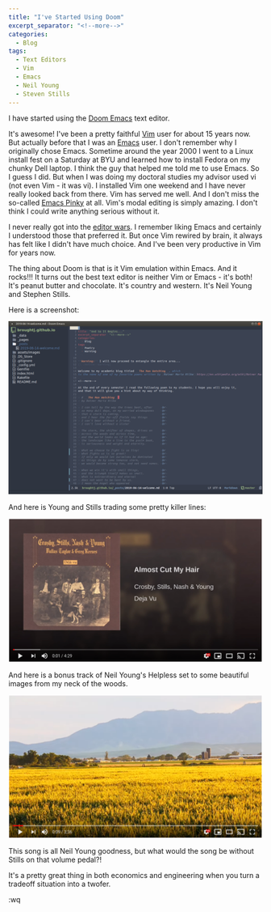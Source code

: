 ```yaml
---
title: "I've Started Using Doom"
excerpt_separator: "<!--more-->"
categories:
  - Blog
tags:
  - Text Editors
  - Vim
  - Emacs
  - Neil Young
  - Steven Stills
---
```


I have started using the [Doom Emacs](https://github.com/hlissner/doom-emacs) text editor. 


<!--more-->

It's awesome! I've been a pretty faithful [Vim](https://www.vim.org/) user for about 15 years now. But actually before
that I was an [Emacs](https://www.gnu.org/software/emacs/) user. I don't remember why I originally chose Emacs. Sometime around
the year 2000 I went to a Linux install fest on a Saturday at BYU and learned
how to install Fedora on my chunky Dell laptop. I think the guy that helped me
told me to use Emacs. So I guess I did. But when I was doing my doctoral studies
my advisor used vi (not even Vim - it was vi). I installed Vim one weekend
and I have never really looked back from there. Vim has served me well. And
I don't miss the so-called [Emacs Pinky](http://ergoemacs.org/emacs/emacs_pinky.html) at all. Vim's modal editing is
simply amazing. I don't think I could write anything serious without it. 

I never really got into the [editor wars](https://en.wikipedia.org/wiki/Editor_war). I remember liking Emacs and 
certainly I understood those that preferred it. But once Vim rewired by
brain, it always has felt like I didn't have much choice. And I've been
very productive in Vim for years now. 

The thing about Doom is that is it Vim emulation within Emacs. And it rocks!!!
It turns out the best text editor is neither Vim or Emacs - it's both! It's
peanut butter and chocolate. It's country and western. It's Neil Young and
Stephen Stills.

Here is a screenshot:

<img src="/assets/images/Doom.png" alt="Doom" class="center">


<br>

And here is Young and Stills trading some pretty killer lines:

[![Almost Cut My Hair](/assets/images/CSNY-Almost.png)](https://www.youtube.com/watch?v=as5lE64J1hQ "Almost Cut My Hair")

And here is a bonus track of Neil Young's Helpless set to some 
beautiful images from my neck of the woods. 


[![Helpless in Cache Valley](/assets/images/Cache-Valley-Helpless.png)](https://www.youtube.com/watch?v=jq0dcZBycMA "Helpless")

This song is all Neil Young goodness, but what would the song
be without Stills on that volume pedal?!

It's a pretty great thing in both economics and engineering when you turn
a tradeoff situation into a twofer.

:wq
